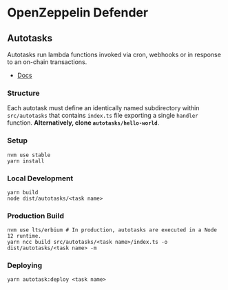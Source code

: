 # OpenZeppelin Defender

## Autotasks

Autotasks run lambda functions invoked via cron, webhooks or in response to an on-chain transactions.

- [Docs](https://docs.openzeppelin.com/defender/autotasks)

### Structure

Each autotask must define an identically named subdirectory within `src/autotasks` that contains `index.ts` file exporting a single `handler` function. **Alternatively, clone `autotasks/hello-world`**.

### Setup

```shell
nvm use stable
yarn install
```

### Local Development

```shell
yarn build
node dist/autotasks/<task name>
```

### Production Build

```shell
nvm use lts/erbium # In production, autotasks are executed in a Node 12 runtime.
yarn ncc build src/autotasks/<task name>/index.ts -o dist/autotasks/<task name> -m
```

### Deploying

```shell
yarn autotask:deploy <task name>
```
